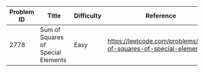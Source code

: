 | Problem ID | Title | Difficulty | Reference
| --- | --- | --- | ---
| 2778 | Sum of Squares of Special Elements  | Easy | https://leetcode.com/problems/sum-of-squares-of-special-elements/

